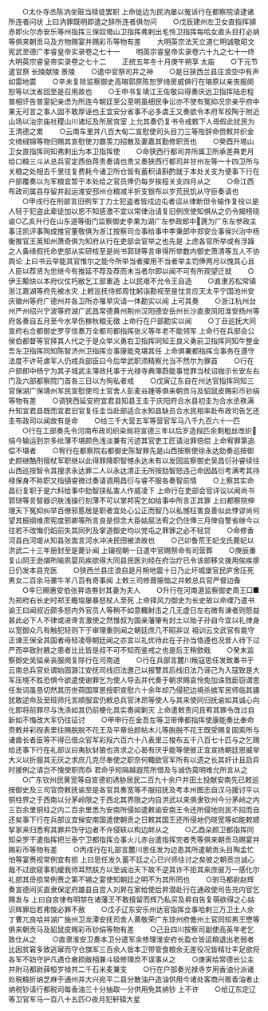 <!-- { "loadSidebar": true } -->
　　○太仆寺丞陈汭坐赃当赎徒罢职  上命徙边为民汭屡以冤诉行在都察院请逮诸所连者问状  上曰汭罪既明即遣之辞所连者俱勿问
　　○戊辰建州左卫女直指挥頴赤即火尔赤安乐等州指挥三保奴塔山卫指挥弗剌出毛怜卫指挥每哈女直头目打必纳等俱来朝贡马及方物赐宴并赐彩币等物有差
　　大明英宗法天立道仁明诚敬昭文宪武至德广孝睿皇帝实录卷之七十一
　　明英宗睿皇帝实录卷六十九之七十一终
大明英宗睿皇帝实录卷之七十二
　　正统五年冬十月庚午朔享  太庙
　　○下元节遣官祭  长陵献陵  景陵
　　○遣中官祭司井之神
　　○是日狭西兰县庄浪空中有声如雷地震
　　○辛未复除监察御史高瑢郭原陈恕罗绮房威俱行在瑢原以亲丧服阕恕等以汰省回至是召用故也
　　○壬申书复靖江王佐敬曰得奏庆远卫指挥陆忠程普相讦告普寔妃亲虑为所连今朝廷至公至明虽细民争讼亦不使有冤抑况宗亲乎府中果无可言之事人固不敢厚诬也王宜安分省事不必多虞王又奏欲令本府军校陶于附近山场以治宗庙社稷山川诸坛及所居宫室  上允其奏仍复书令戒敕下人毋假此扰民为王清德之累
　　○云南车里并八百大甸二宣慰使司头目刀三等陛辞命赍敕并织金文绮绒锦等物归赐其宣慰使刀霸羡刀招散及妻嘉其勤修职贡也
　　○癸酉升塔山卫女直指挥同知弗剌出为本卫指挥使
　　○命狭西行都司并所属卫所承差典吏月给口粮三斗从总兵官定西伯蒋贵奏请也贵又奏狭西行都司并甘州左等一十四卫所与关粮之处相去千里往复费耗今诸卫所仓皆有蓄积请斟酌就于本处关支为便事下行在户部覆奏以为军粮宜暂于本处给之官员俸仍每岁挨程关支四月从之
　　○命江西布政司属县存留并起运淮安邳州仓粮减半折支银布以岁荒民饥从守臣奏请也
　　○甲戌行在刑部言旧例军丁力士犯盗者皆戍边屯者诏从律断但令输作复役以是人轻于犯盗此辈徒加以恩不知感激不宜以常律治请复旧例庶使知惧从之仍令揭榜晓谕○乙亥升行在山东道等衙门监察御史李果为湖广左参政郎中篪为广东左参政主事汪凯评事陶成推官董敬俱为浙江按察司佥事给事中李秉郎中郑安佥事侯兴治中杨衡推官王英知州萧奇俱为知府从行在吏部会官举之也先是  上虑各官所举或有浮躁之人夤缘假托命吏部从实研核至是尚书郭琎等言审得所举数内御史萧清等五人不协舆论  上曰书云举能其官惟尔之能今所举当者擢用不当者举主罚俸两月以愧其心且人臣以荐贤为忠继今有推延不荐及荐而未当者尔即以闻不可有所观望迁就
　　○伊王颙炔以本府仪仗朽敝乞工部重造  上以民艰不允令王自造
　　○直隶苏松常镇浙江嘉湖等府先被水灾  上敕巡抚侍郎周忱躬诣勘视至是忱言应天太平宁国池州安庆徽州等府广德州并各卫所亦罹旱灾请一体勘实以闻  上可其奏
　　○浙江杭州台州严州绍兴宁波等府湖广武昌常德黄州荆州汉阳德安岳州长沙直隶凤阳淮安扬州等府各奏自五月至今水旱伤稼秋粮无徵  上命行在户部勘实以闻
　　○丁丑巡抚大同宣府右佥都御史罗亨信奏万全都司都指挥张义等年老不能领军  上命行在兵部会公侯伯都督等官择其人代之于是众举义勇右卫指挥同知王良义勇前卫指挥同知牛整金吾左卫指挥同知陈智济州卫指挥佥事康能克堪其任  上命俱署都指挥佥事务在遵守法度不许苛虐军人仍戒兵部臣曰今后举武职须精察允当不然尔为罪首
　　○行在户部郎中杨宁为其子城武主簿政托事于光禄寺典簿蔚能事觉罪当杖诏枷示长安左右门及六部都察院门首各三日以为徇私者戒
　　○戊寅辽东自在州达官指挥同知三官保湖广保靖州军民宣慰使司土官舍人彭麦谷踵等俱来朝贡马及貂鼠皮赐彩币钞绢等物有差
　　○调狭西延安府宜君县知县王圭于庆阳府合水县初圭为合水丞秩满升知宜君县既而宜君旧官复任圭当赴部适合水知县缺员合水民相率赴布政司告乞还圭布政司以闻故有是命
　　○给三千大营五军等营官军马八千九百六十一匹
　　○行在工部奏先令河南布政司织染局将宣德三年以后岁造叚匹余剩粗丝改织绢今输运到京多纰薄不堪颜色浅淡兼有污迹其官吏工匠请治罪倍偿  上命宥罪第追偿不堪者
　　○宥行在都察院右都御史陈智罪先是山西按察使徐永达劾奏巡按御史颜继酷刑擅杖军职继以此得罪降职智憾永达未有以发因监察御史吴昌衍孙睿续往山西巡按智令其搜求永达罪二人以永达清正无所按劾智怒违己命因昌衍考满考其持禄保身不称职又指擿睿微过奏请调用昌衍与睿不服各奏智前情
　　○上察其实命昌衍复职于是六科给事中劾智挟私害人作威凌下  上命行在吏部会官详议以闻尚书郭琎等言智器识肤浅操行刻薄不可以掌邦宪乞如给事中所言正其罪  上曰都察院伸理天下冤抑纠举百僚邪慝居是职者宜处心公正而智乃以私憾枉害良善似此悖谬尚何望其振纲维肃宪度邪卿等所言良是但念大臣姑屈法宥之仍住俸三月俾自警省继今以往若不改悔仍蹈前失其同列及掌道御史均以党屯之罪罪之必不轻贷
　　○命修香河县白河堤从知县张嵩言河水冲决民田被渰故也
　　○己卯鲁荒王妃戈氏薨妃以洪武二十三年册封至是薨讣闻  上辍视朝一日遣中官赐祭命有司营葬
　　○庚辰番复山阴王逊煁所喻夙婴风疾欲得大同县民医刘经在府治疗已令该部移文拨用俟疾瘳日仍发本县充医
　　○狭西兰县庄浪自是月朔地震十日乃止坏城堡官民庐舍压死男女二百余马骡牛羊八百有奇事闻  上敕三司修葺赈恤之并敕总兵官严督边备
　　○辛巳赐惠安伯张昇诰券封其妻为夫人
　　○升行在河南道监察御史周王□■为郑府右长史时郑王瞻埈屡暴怒杖人至死  上命择风力御史为长史故以命瑮乃遣书谕王曰闻叔近颇多怒内外官员人等稍不如意輙射击之几无虚日左右微有谏者则怒益甚此必下人不律或进谗言激使之然惟叔为国亲藩肇有封土以贻子孙自今宜以礼律身以宽御众凡有触犯轻则下于审理重则闻之朝廷庶几不昭非议  祖训云文武官有能守正谏王保全其国者毋轻凌辱朝廷闻之亦宜以礼优待此在子孙当恪遵也况昔人待下过严而卒致肘腋之患者比比皆是叔不可不知而鉴戒之也是后王稍歛戢
　　○癸未监察御史吴镒亲丧服阕复除行在河南道
　　○行在兵部言麓川叛寇思任发致番书于云南总兵官处谓始固潞江安抚司线旧法邀己以报讐其后线旧法乃诬己为入寇致是大军压境不胜恐惧今欲遣使谢罪乞为使人导去并代奏于朝求赐哀怜免加诛戮臣窃谓思任发词虽恳切然其历世荷国厚恩授职宣慰六十余年却乃侵犯边境杀掳军民师临其疆犹敢逆命及至班师托言顺服宜仍敕总兵官沐昂等使人与其来使同归抚谕如其诚心向化即将前罪尽与洗涤如其仍前梗化具实奏闻剿灭  上命遣敕责问且宥其罪令改过自新如不悔改大军仍往征讨
　　○甲申行在金吾左等卫带俸都指挥使康能奏比奉命赍敕并彩叚表里往赐脱脱不花王及平章伯颜帖木儿等脱脱不花王既受赐复固索所与诸酋长者臣等不得已借众官军彩叚六百六十八表里三梭布五千八百七十匹与之乞赐给还事下行在礼部议曰夷狄豺狼也贪求之心曷有厌乎能等使彼正宜宣扬朝廷恩威举大义以折服其无厌之求庶几克尽奉使之职奈何輙歛官军所有以遗之长其奸计且启异时援例之请岂不愧使职而忝  君命乎矧隔越遐荒所借及与诚伪莫明难允所言从之
　　○广东钦州民黄宽等自宣德初诱胁居民二百九十余户并田土投献安南先已敕巡按御史及三司官赍敕抚谕至是各官具奏宽等不服招抚及考本州图志自汉马援讨平以铜柱界之于西南以分茅岭限之于西北其界限之内自洪武以来俱隶钦州今分茅岭之内三百余里铜柱之内二百余里悉为安南所侵如遣敕谕安南王令还所侵地则民不招而自还矣事下行在兵部议宜候安南国遣使朝贡之日敕其国王还所侵地仍晓宽等如能敕顺挈家来归悉宥其罪并饬守边者不许侵轶以构边衅从之
　　○乙酉朵颜卫都指挥同知朵罗干遣指挥把兰泰宁卫都指挥佥事火儿赤台遣指挥完者秃等俱来朝贡马赐宴并赐彩币等物有差
　　○丙戌行在礼部言麓川思任发为边患其所遣朝贡头目陶孟忙怕等宴赉视常例宜有损  上曰思任发久蓄不廷之心已兴师往讨之矣彼之朝贡岂诚心哉不过欲窥事机缓我师耳然朕方以至诚治天下故不逆其诈不拒其来庶彼万一感化尔礼部其毌损常例赉之第不锡之宴使知朝廷之明不为其所罔也
　　○驸马都尉赵辉奏宣德间买直隶保定府雄县自宫人刘昇在家给使后昇潜赴行在通政使司告充内官乞赐发与  上曰自宫律有明禁在诸藩王不敢擅留而辉乃私买及昇自告复萌欲得之心姑识辉罪后若弗悛必罪不赦
　　○戊子辽东安乐州达官指挥佥事哈剌三万卫土人余丁曹兀良哈并湖广施州卫龙潭安抚司舍人黄敬荣广东琼州府儋州土官同知男王懋等俱来朝贡马及貂鼠皮赐彩币钞绢等物有差
　　○己丑四川按察司副使高英年老乞致仕从之
　　○直隶淮安卫奏本卫分遣军余修理淮安府长盈仓皆运粮退出老弱者比因贫窘多致逃窜而守仓旗军三百余人皆本卫带管食粮余无差役况皆精壮丰足欲将各军不妨守护凡遇仓廒损敝相兼斗级修理庶不误事从之
　　○庚寅给常德长公主并附马都尉薛桓岁禄共二千石米麦兼支
　　○行在户部奏光禄寺岁用香油分派诸处税粮折纳芝麻于通州并大兴宛平二县分散油户造油供用今诸处客商兴贩香油者止纳税钞请行都税司每香油三十分抽取一分供用免其纳钞  上不许
　　○给辽东定辽等卫官军马一百八十五匹○夜月犯轩辕大星
